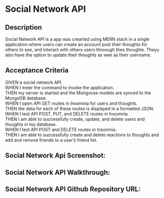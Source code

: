 # Social Network API

## Description

Social Network API is a app was crearted using MERN stack in a single application where users can create an account post their thoughts for others to see, and interact with others users throough thes thoughts. Theyu also have the option to update their thoughts as wee as their username.

## Acceptance Criteria

GIVEN a social network API.<br>
WHEN I enter the command to invoke the application.<br>
THEN my server is started and the Mongoose models are synced to the MongoDB database.<br>
WHEN I open API GET routes in Insomnia for users and thoughts.<br>
THEN the data for each of these routes is displayed in a formatted JSON.<br>
WHEN I test API POST, PUT, and DELETE routes in Insomnia.<br>
THEN I am able to successfully create, update, and delete users and thoughts in my database.<br>
WHEN I test API POST and DELETE routes in Insomnia.<br>
THEN I am able to successfully create and delete reactions to thoughts and add and remove friends to a user’s friend list.

## Social Network Api Screenshot:

## Social Network API Walkthrough:

## Social Network API Github Repository URL:
